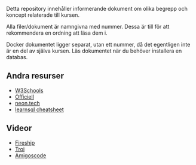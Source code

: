 Detta repository innehåller informerande dokument om olika begrepp och koncept relaterade till kursen.

Alla filer/dokument är namngivna med nummer. Dessa är till för att rekommendera en ordning att läsa dem i.

Docker dokumentet ligger separat, utan ett nummer, då det egentligen inte är en del av själva kursen. Läs dokumentet när du behöver installera en databas.

## Andra resurser

- [W3Schools](https://www.w3schools.com/postgresql/index.php)
- [Officiell](https://www.postgresql.org/docs/current/tutorial.html)
- [neon.tech](https://neon.tech/postgresql/postgresql-getting-started)
- [learnsql cheatsheet](https://learnsql.com/blog/postgresql-cheat-sheet/)

## Videor

- [Fireship](https://www.youtube.com/watch?v=n2Fluyr3lbc)
- [Troi](https://youtu.be/zw4s3Ey8ayo?si=4Qt6kq2uGtKNALH3)
- [Amigoscode](https://www.youtube.com/watch?v=XQ_6G0iCyMQ&list=PLwvrYc43l1MxAEOI_KwGe8l42uJxMoKeS)
